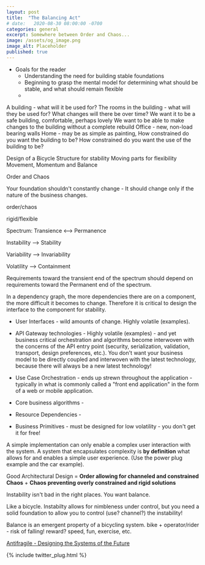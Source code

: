```yaml
---
layout: post
title:  "The Balancing Act"
# date:   2020-08-30 08:00:00 -0700
categories: general
excerpt: Somewhere between Order and Chaos...
image: /assets/og_image.png
image_alt: Placeholder
published: true
---
```


* Goals for the reader
  * Understanding the need for building stable foundations
  * Beginning to grasp the mental model for determining what should be stable, and what should remain flexible
  * 

A building - what will it be used for?
The rooms in the building - what will they be used for? What changes will there be over time?
We want it to be a safe building, comfortable, perhaps lovely
We want to be able to make changes to the building without a complete rebuild
Office - new, non-load bearing walls
Home - may be as simple as painting, 
How constrained do you want the building to be?
How constrained do you want the use of the building to be?

Design of a Bicycle
Structure for stability
Moving parts for flexibility
Movement, Momentum and Balance

Order and Chaos

Your foundation shouldn't constantly change - It should change only if the nature of the business changes.

order/chaos

rigid/flexible

Spectrum: Transience <--> Permanence

Instability --> Stability

Variability --> Invariability

Volatility --> Containment

Requirements toward the transient end of the spectrum should depend on requirements toward the Permanent end of the spectrum.

In a dependency graph, the more dependencies there are on a component, the more difficult it becomes to change. Therefore it is critical to design the interface to the component for stability.

* User Interfaces - wild amounts of change. Highly volatile (examples).

* API Gateway technologies - Highly volatile (examples) - and yet business critical orchestration and algorithms become interwoven with the concerns of the API entry point (security, serialization, validation, transport, design preferences, etc.). You don't want your business model to be directly coupled and interwoven with the latest technology, because there will always be a new latest technology! 

* Use Case Orchestration - ends up strewn throughout the application - typically in what is commonly called a "front end application" in the form of a web or mobile application.

* Core business algorithms - 

* Resource Dependencies - 

* Business Primitives - must be designed for low volatility - you don't get it for free!

A simple implementation can only enable a complex user interaction with the system. A system that encapsulates complexity is **by definition** what allows for and enables a simple user experience. (Use the power plug example and the car example).

Good Architectural Design = 
**Order allowing for channeled and constrained Chaos**
+
**Chaos preventing overly constrained and rigid solutions**

Instability isn't bad in the right places. You want balance.

Like a bicycle. Instabilty allows for nimbleness under control, but you need a solid foundation to allow you to control (use? channel?) the instability!

Balance is an emergent property of a bicycling system. bike + operator/rider - risk of falling! reward? speed, fun, exercise, etc.

[Antifragile - Designing the Systems of the Future](https://www.youtube.com/watch?v=pMfzxmCzThI)

{% include twitter_plug.html %}